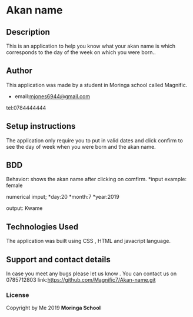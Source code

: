 # Akan name

## Description
This is an application to help you know what your akan name is which corresponds to the day of the week on which you were born..
## Author
This application was made by a student in Moringa school called Magnific.
* email:mjones6944@gmail.com

tel:0784444444
## Setup instructions
The application only require you to put in valid dates and click confirm to see the day of week when you were born and the akan name.

## BDD
Behavior: shows the akan name after clicking on comfirm.
*input example: female

numerical imput; 
*day:20
*month:7
*year:2019

output: Kwame

## Technologies Used
The application was built using CSS , HTML and javacript language. 



## Support and contact details
In case you meet any bugs please let us know .
You can contact us on 0785712803
link:https://github.com/Magnific7/Akan-name.git
### License
Copyright by Me 2019 **Moringa School**
  
